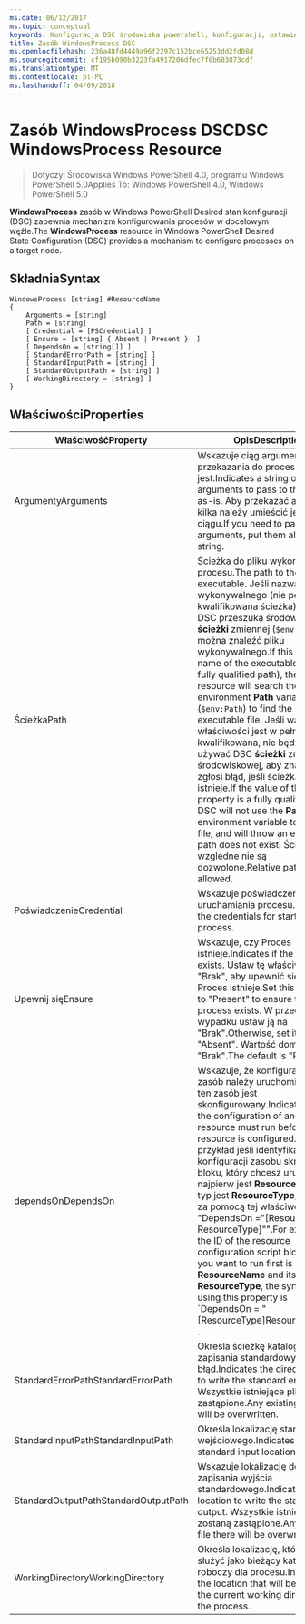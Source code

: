 ```yaml
---
ms.date: 06/12/2017
ms.topic: conceptual
keywords: Konfiguracja DSC środowiska powershell, konfiguracji, ustawienia
title: Zasób WindowsProcess DSC
ms.openlocfilehash: 236a48fd4449a96f2297c152bce65253dd2fd08d
ms.sourcegitcommit: cf195b090b3223fa4917206dfec7f0b603873cdf
ms.translationtype: MT
ms.contentlocale: pl-PL
ms.lasthandoff: 04/09/2018
---
```

# <a name="dsc-windowsprocess-resource"></a><span data-ttu-id="a32b0-103">Zasób WindowsProcess DSC</span><span class="sxs-lookup"><span data-stu-id="a32b0-103">DSC WindowsProcess Resource</span></span>

> <span data-ttu-id="a32b0-104">Dotyczy: Środowiska Windows PowerShell 4.0, programu Windows PowerShell 5.0</span><span class="sxs-lookup"><span data-stu-id="a32b0-104">Applies To: Windows PowerShell 4.0, Windows PowerShell 5.0</span></span>

<span data-ttu-id="a32b0-105">**WindowsProcess** zasób w Windows PowerShell Desired stan konfiguracji (DSC) zapewnia mechanizm konfigurowania procesów w docelowym węźle.</span><span class="sxs-lookup"><span data-stu-id="a32b0-105">The **WindowsProcess** resource in Windows PowerShell Desired State Configuration (DSC) provides a mechanism to configure processes on a target node.</span></span>

## <a name="syntax"></a><span data-ttu-id="a32b0-106">Składnia</span><span class="sxs-lookup"><span data-stu-id="a32b0-106">Syntax</span></span>

```
WindowsProcess [string] #ResourceName
{
    Arguments = [string]
    Path = [string]
    [ Credential = [PSCredential] ]
    [ Ensure = [string] { Absent | Present }  ]
    [ DependsOn = [string[]] ]
    [ StandardErrorPath = [string] ]
    [ StandardInputPath = [string] ]
    [ StandardOutputPath = [string] ]
    [ WorkingDirectory = [string] ]
}
```

## <a name="properties"></a><span data-ttu-id="a32b0-107">Właściwości</span><span class="sxs-lookup"><span data-stu-id="a32b0-107">Properties</span></span>
|  <span data-ttu-id="a32b0-108">Właściwość</span><span class="sxs-lookup"><span data-stu-id="a32b0-108">Property</span></span>  |  <span data-ttu-id="a32b0-109">Opis</span><span class="sxs-lookup"><span data-stu-id="a32b0-109">Description</span></span>   |
|---|---|
| <span data-ttu-id="a32b0-110">Argumenty</span><span class="sxs-lookup"><span data-stu-id="a32b0-110">Arguments</span></span>| <span data-ttu-id="a32b0-111">Wskazuje ciąg argumenty do przekazania do procesu jako — jest.</span><span class="sxs-lookup"><span data-stu-id="a32b0-111">Indicates a string of arguments to pass to the process as-is.</span></span> <span data-ttu-id="a32b0-112">Aby przekazać argumenty kilka należy umieścić je w tym ciągu.</span><span class="sxs-lookup"><span data-stu-id="a32b0-112">If you need to pass several arguments, put them all in this string.</span></span>|
| <span data-ttu-id="a32b0-113">Ścieżka</span><span class="sxs-lookup"><span data-stu-id="a32b0-113">Path</span></span>| <span data-ttu-id="a32b0-114">Ścieżka do pliku wykonywalnego procesu.</span><span class="sxs-lookup"><span data-stu-id="a32b0-114">The path to the process executable.</span></span> <span data-ttu-id="a32b0-115">Jeśli nazwa pliku wykonywalnego (nie pełni kwalifikowana ścieżka), zasobu DSC przeszuka środowiska **ścieżki** zmiennej (`$env:Path`) można znaleźć pliku wykonywalnego.</span><span class="sxs-lookup"><span data-stu-id="a32b0-115">If this the file name of the executable (not the fully qualified path), the DSC resource will search the environment **Path** variable (`$env:Path`) to find the executable file.</span></span> <span data-ttu-id="a32b0-116">Jeśli wartość tej właściwości jest w pełni kwalifikowana, nie będzie używać DSC **ścieżki** zmiennej środowiskowej, aby znaleźć plik i zgłosi błąd, jeśli ścieżka nie istnieje.</span><span class="sxs-lookup"><span data-stu-id="a32b0-116">If the value of this property is a fully qualified path, DSC will not use the **Path** environment variable to find the file, and will throw an error if the path does not exist.</span></span> <span data-ttu-id="a32b0-117">Ścieżki względne nie są dozwolone.</span><span class="sxs-lookup"><span data-stu-id="a32b0-117">Relative paths are not allowed.</span></span>|
| <span data-ttu-id="a32b0-118">Poświadczenie</span><span class="sxs-lookup"><span data-stu-id="a32b0-118">Credential</span></span>| <span data-ttu-id="a32b0-119">Wskazuje poświadczeń dla uruchamiania procesu.</span><span class="sxs-lookup"><span data-stu-id="a32b0-119">Indicates the credentials for starting the process.</span></span>|
| <span data-ttu-id="a32b0-120">Upewnij się</span><span class="sxs-lookup"><span data-stu-id="a32b0-120">Ensure</span></span>| <span data-ttu-id="a32b0-121">Wskazuje, czy Proces istnieje.</span><span class="sxs-lookup"><span data-stu-id="a32b0-121">Indicates if the process exists.</span></span> <span data-ttu-id="a32b0-122">Ustaw tę właściwość na "Brak", aby upewnić się, czy Proces istnieje.</span><span class="sxs-lookup"><span data-stu-id="a32b0-122">Set this property to "Present" to ensure that the process exists.</span></span> <span data-ttu-id="a32b0-123">W przeciwnym wypadku ustaw ją na "Brak".</span><span class="sxs-lookup"><span data-stu-id="a32b0-123">Otherwise, set it to "Absent".</span></span> <span data-ttu-id="a32b0-124">Wartość domyślna to "Brak".</span><span class="sxs-lookup"><span data-stu-id="a32b0-124">The default is "Present".</span></span>|
| <span data-ttu-id="a32b0-125">dependsOn</span><span class="sxs-lookup"><span data-stu-id="a32b0-125">DependsOn</span></span> | <span data-ttu-id="a32b0-126">Wskazuje, że konfiguracja inny zasób należy uruchomić przed ten zasób jest skonfigurowany.</span><span class="sxs-lookup"><span data-stu-id="a32b0-126">Indicates that the configuration of another resource must run before this resource is configured.</span></span> <span data-ttu-id="a32b0-127">Na przykład jeśli identyfikator konfiguracji zasobu skryptu bloku, który chcesz uruchomić najpierw jest __ResourceName__ i jej typ jest __ResourceType__, składnia za pomocą tej właściwości to "DependsOn ="[ResourceName ResourceType]"".</span><span class="sxs-lookup"><span data-stu-id="a32b0-127">For example, if the ID of the resource configuration script block that you want to run first is __ResourceName__ and its type is __ResourceType__, the syntax for using this property is \`DependsOn = "[ResourceType]ResourceName"\`\` .</span></span>|
| <span data-ttu-id="a32b0-128">StandardErrorPath</span><span class="sxs-lookup"><span data-stu-id="a32b0-128">StandardErrorPath</span></span>| <span data-ttu-id="a32b0-129">Określa ścieżkę katalogu do zapisania standardowy błąd.</span><span class="sxs-lookup"><span data-stu-id="a32b0-129">Indicates the directory path to write the standard error.</span></span> <span data-ttu-id="a32b0-130">Wszystkie istniejące pliki zostaną zastąpione.</span><span class="sxs-lookup"><span data-stu-id="a32b0-130">Any existing file there will be overwritten.</span></span>|
| <span data-ttu-id="a32b0-131">StandardInputPath</span><span class="sxs-lookup"><span data-stu-id="a32b0-131">StandardInputPath</span></span>| <span data-ttu-id="a32b0-132">Określa lokalizację standardowe wejściowego.</span><span class="sxs-lookup"><span data-stu-id="a32b0-132">Indicates the standard input location.</span></span>|
| <span data-ttu-id="a32b0-133">StandardOutputPath</span><span class="sxs-lookup"><span data-stu-id="a32b0-133">StandardOutputPath</span></span>| <span data-ttu-id="a32b0-134">Wskazuje lokalizację do zapisania wyjścia standardowego.</span><span class="sxs-lookup"><span data-stu-id="a32b0-134">Indicates the location to write the standard output.</span></span> <span data-ttu-id="a32b0-135">Wszystkie istniejące pliki zostaną zastąpione.</span><span class="sxs-lookup"><span data-stu-id="a32b0-135">Any existing file there will be overwritten.</span></span>|
| <span data-ttu-id="a32b0-136">WorkingDirectory</span><span class="sxs-lookup"><span data-stu-id="a32b0-136">WorkingDirectory</span></span>| <span data-ttu-id="a32b0-137">Określa lokalizację, która będzie służyć jako bieżący katalog roboczy dla procesu.</span><span class="sxs-lookup"><span data-stu-id="a32b0-137">Indicates the location that will be used as the current working directory for the process.</span></span>|